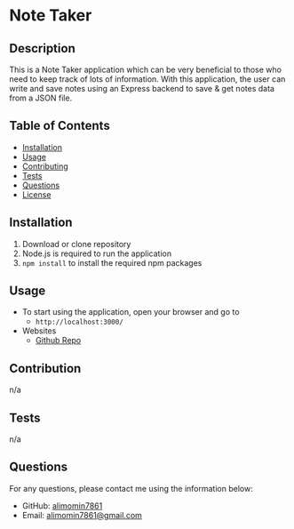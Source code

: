# Note Taker

## Description
This is a Note Taker application which can be very beneficial to those who need to keep track of lots of 
information. With this application, the user can write and save notes using an Express backend to save & get notes data from a JSON file.

## Table of Contents
- [Installation](#installation)
- [Usage](#usage)
- [Contributing](#contributing)
- [Tests](#tests)
- [Questions](#questions)
- [License](#license) 

## Installation
1. Download or clone repository
2. Node.js is required to run the application
3. `npm install` to install the required npm packages


## Usage
* To start using the application, open your browser and go to 
    * `http://localhost:3000/`
* Websites
  * [Github Repo](https://github.com/alimomin7861/Note-Taker)

## Contribution
n/a

## Tests
n/a

## Questions
For any questions, please contact me using the information below:

- GitHub: [alimomin7861](https://github.com/alimomin7861)
- Email: alimomin7861@gmail.com
